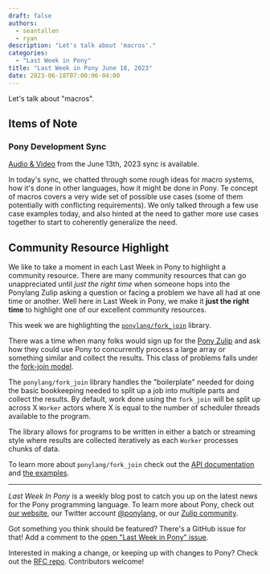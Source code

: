 ```yaml
---
draft: false
authors:
  - seantallen
  - ryan
description: "Let's talk about 'macros'."
categories:
  - "Last Week in Pony"
title: "Last Week in Pony June 18, 2023"
date: 2023-06-18T07:00:06-04:00
---
```


Let's talk about "macros".

<!-- more -->

## Items of Note

### Pony Development Sync

[Audio & Video](https://vimeo.com/917347889) from the June 13th, 2023 sync is available.

In today's sync, we chatted through some rough ideas for macro systems, how it's done in other languages, how it might be done in Pony. Te concept of macros covers a very wide set of possible use cases (some of them potentially with conflicting requirements). We only talked through a few use case examples today, and also hinted at the need to gather more use cases together to start to coherently generalize the need.

## Community Resource Highlight

We like to take a moment in each Last Week in Pony to highlight a community resource. There are many community resources that can go unappreciated until _just the right time_ when someone hops into the Ponylang Zulip asking a question or facing a problem we have all had at one time or another. Well here in Last Week in Pony, we make it **just the right time** to highlight one of our excellent community resources.

This week we are highlighting the [`ponylang/fork_join`](https://github.com/ponylang/fork_join) library.

There was a time when many folks would sign up for the [Pony Zulip](https://ponylang.zulipchat.com/) and ask how they could use Pony to concurrently process a large array or something similar and collect the results. This class of problems falls under the [fork-join model](https://en.wikipedia.org/wiki/Fork%E2%80%93join_model).

The `ponylang/fork_join` library handles the "boilerplate" needed for doing the basic bookkeeping needed to split up a job into multiple parts and collect the results. By default, work done using the `fork_join` will be split up across X `Worker` actors where X is equal to the number of scheduler threads available to the program.

The library allows for programs to be written in either a batch or streaming style where results are collected iteratively as each `Worker` processes chunks of data.

To learn more about `ponylang/fork_join` check out the [API documentation](https://ponylang.github.io/fork_join/fork_join--index/) and [the examples](https://github.com/ponylang/fork_join/tree/main/examples).

---

_Last Week In Pony_ is a weekly blog post to catch you up on the latest news for the Pony programming language. To learn more about Pony, check out [our website](https://ponylang.io), our Twitter account [@ponylang](https://twitter.com/ponylang), or our [Zulip community](https://ponylang.zulipchat.com).

Got something you think should be featured? There's a GitHub issue for that! Add a comment to the [open "Last Week in Pony" issue](https://github.com/ponylang/ponylang.github.io/issues?q=is%3Aissue+is%3Aopen+label%3Alast-week-in-pony).

Interested in making a change, or keeping up with changes to Pony? Check out the [RFC repo](https://github.com/ponylang/rfcs). Contributors welcome!
